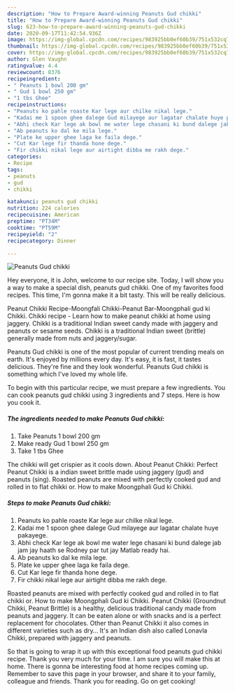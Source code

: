 ```yaml
---
description: "How to Prepare Award-winning Peanuts Gud chikki"
title: "How to Prepare Award-winning Peanuts Gud chikki"
slug: 623-how-to-prepare-award-winning-peanuts-gud-chikki
date: 2020-09-17T11:42:54.936Z
image: https://img-global.cpcdn.com/recipes/983925bb0ef60b39/751x532cq70/peanuts-gud-chikki-recipe-main-photo.jpg
thumbnail: https://img-global.cpcdn.com/recipes/983925bb0ef60b39/751x532cq70/peanuts-gud-chikki-recipe-main-photo.jpg
cover: https://img-global.cpcdn.com/recipes/983925bb0ef60b39/751x532cq70/peanuts-gud-chikki-recipe-main-photo.jpg
author: Glen Vaughn
ratingvalue: 4.4
reviewcount: 8376
recipeingredient:
- " Peanuts 1 bowl 200 gm"
- " Gud 1 bowl 250 gm"
- "1 tbs Ghee"
recipeinstructions:
- "Peanuts ko pahle roaste Kar lege aur chilke nikal lege."
- "Kadai me 1 spoon ghee dalege Gud milayege aur lagatar chalate huye pakayege."
- "Abhi check Kar lege ak bowl me water lege chasani ki bund dalege jab jam jay haath se Rodney par tut jay Matlab ready hai."
- "Ab peanuts ko dal ke mila lege."
- "Plate ke upper ghee laga ke faila dege."
- "Cut Kar lege fir thanda hone dege."
- "Fir chikki nikal lege aur airtight dibba me rakh dege."
categories:
- Recipe
tags:
- peanuts
- gud
- chikki

katakunci: peanuts gud chikki 
nutrition: 224 calories
recipecuisine: American
preptime: "PT34M"
cooktime: "PT59M"
recipeyield: "2"
recipecategory: Dinner

---
```



![Peanuts Gud chikki](https://img-global.cpcdn.com/recipes/983925bb0ef60b39/751x532cq70/peanuts-gud-chikki-recipe-main-photo.jpg)

Hey everyone, it is John, welcome to our recipe site. Today, I will show you a way to make a special dish, peanuts gud chikki. One of my favorites food recipes. This time, I'm gonna make it a bit tasty. This will be really delicious.

Peanut Chikki Recipe-Moongfali Chikki-Peanut Bar-Moongphali gud ki Chikki. Chikki recipe - Learn how to make peanut chikki at home using jaggery. Chikki is a traditional Indian sweet candy made with jaggery and peanuts or sesame seeds. Chikki is a traditional Indian sweet (brittle) generally made from nuts and jaggery/sugar.

Peanuts Gud chikki is one of the most popular of current trending meals on earth. It's enjoyed by millions every day. It's easy, it is fast, it tastes delicious. They're fine and they look wonderful. Peanuts Gud chikki is something which I've loved my whole life.


To begin with this particular recipe, we must prepare a few ingredients. You can cook peanuts gud chikki using 3 ingredients and 7 steps. Here is how you cook it.

<!--inarticleads1-->

##### The ingredients needed to make Peanuts Gud chikki:

1. Take  Peanuts 1 bowl 200 gm
1. Make ready  Gud 1 bowl 250 gm
1. Take 1 tbs Ghee


The chikki will get crispier as it cools down. About Peanut Chikki: Perfect Peanut Chikki is a indian sweet brittle made using jaggery (gud) and peanuts (sing). Roasted peanuts are mixed with perfectly cooked gud and rolled in to flat chikki or. How to make Moongphali Gud ki Chikki. 

<!--inarticleads2-->

##### Steps to make Peanuts Gud chikki:

1. Peanuts ko pahle roaste Kar lege aur chilke nikal lege.
1. Kadai me 1 spoon ghee dalege Gud milayege aur lagatar chalate huye pakayege.
1. Abhi check Kar lege ak bowl me water lege chasani ki bund dalege jab jam jay haath se Rodney par tut jay Matlab ready hai.
1. Ab peanuts ko dal ke mila lege.
1. Plate ke upper ghee laga ke faila dege.
1. Cut Kar lege fir thanda hone dege.
1. Fir chikki nikal lege aur airtight dibba me rakh dege.


Roasted peanuts are mixed with perfectly cooked gud and rolled in to flat chikki or. How to make Moongphali Gud ki Chikki. Peanut Chikki (Groundnut Chikki, Peanut Brittle) is a healthy, delicious traditional candy made from peanuts and jaggery. It can be eaten alone or with snacks and is a perfect replacement for chocolates. Other than Peanut Chikki it also comes in different varieties such as dry… It&#39;s an Indian dish also called Lonavla Chikki, prepared with jaggery and peanuts. 

So that is going to wrap it up with this exceptional food peanuts gud chikki recipe. Thank you very much for your time. I am sure you will make this at home. There is gonna be interesting food at home recipes coming up. Remember to save this page in your browser, and share it to your family, colleague and friends. Thank you for reading. Go on get cooking!
